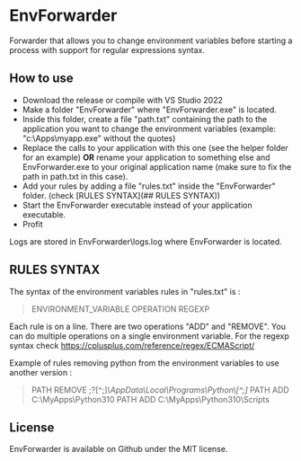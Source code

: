 # EnvForwarder

Forwarder that allows you to change environment variables before starting a process with support for regular expressions syntax.

## How to use

- Download the release or compile with VS Studio 2022
- Make a folder "EnvForwarder" where "EnvForwarder.exe" is located.
- Inside this folder, create a file "path.txt" containing the path to the application you want to change the environment variables (example: "c:\Apps\myapp.exe" without the quotes)
- Replace the calls to your application with this one (see the helper folder for an example) **OR** rename your application to something else and EnvForwarder.exe to your original application name (make sure to fix the path in path.txt in this case).
- Add your rules by adding a file "rules.txt" inside the "EnvForwarder" folder. (check [RULES SYNTAX](## RULES SYNTAX))
- Start the EnvForwarder executable instead of your application executable.
- Profit

Logs are stored in EnvForwarder\logs.log where EnvForwarder is located.

## RULES SYNTAX

The syntax of the environment variables rules in "rules.txt" is :
> ENVIRONMENT_VARIABLE OPERATION REGEXP

Each rule is on a line. There are two operations "ADD" and "REMOVE". You can do multiple operations on a single environment variable.
For the regexp syntax check https://cplusplus.com/reference/regex/ECMAScript/

Example of rules removing python from the environment variables to use another version :
> PATH REMOVE ;?[^;]*\\AppData\\Local\\Programs\\Python\\[^;]*
> PATH ADD C:\\MyApps\\Python310
> PATH ADD C:\\MyApps\\Python310\\Scripts

## License

EnvForwarder is available on Github under the MIT license.